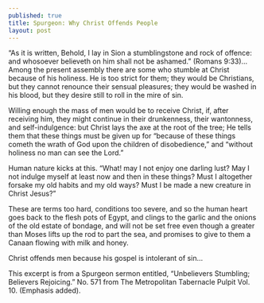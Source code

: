 ```yaml
---
published: true
title: Spurgeon: Why Christ Offends People
layout: post
---
```

“As it is written, Behold, I lay in Sion a stumblingstone and rock of offence: and whosoever believeth on him shall not be ashamed.” (Romans 9:33)…Among the present assembly there are some who stumble at Christ because of his holiness. He is too strict for them; they would be Christians, but they cannot renounce their sensual pleasures; they would be washed in his blood, but they desire still to roll in the mire of sin.

Willing enough the mass of men would be to receive Christ, if, after receiving him, they might continue in their drunkenness, their wantonness, and self-indulgence: but Christ lays the axe at the root of the tree;
He tells them that these things must be given up for “because of these things cometh the wrath of God upon the children of disobedience,” and “without holiness no man can see the Lord.”

Human nature kicks at this. “What! may I not enjoy one darling lust? May I not indulge myself at least now and then in these things? Must I altogether forsake my old habits and my old ways? Must I be made a new creature in Christ Jesus?”

These are terms too hard, conditions too severe, and so the human heart goes back to the flesh pots of Egypt, and clings to the garlic and the onions of the old estate of bondage, and will not be set free even though a greater than Moses lifts up the rod to part the sea, and promises to give to them a Canaan flowing with milk and honey.

Christ offends men because his gospel is intolerant of sin…

This excerpt is from a Spurgeon sermon entitled, “Unbelievers Stumbling; Believers Rejoicing.” No. 571 from The Metropolitan Tabernacle Pulpit Vol. 10. (Emphasis added).